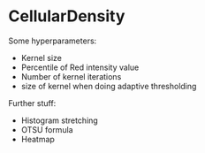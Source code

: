# CellularDensity
Some hyperparameters:
- Kernel size
- Percentile of Red intensity value
- Number of kernel iterations
- size of kernel when doing adaptive thresholding 

Further stuff:
- Histogram stretching
- OTSU formula
- Heatmap
